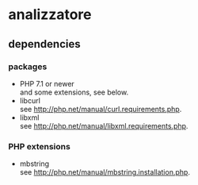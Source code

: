 analizzatore
===

dependencies
---
### packages
* PHP 7.1 or newer  
  and some extensions, see below.
* libcurl  
  see http://php.net/manual/curl.requirements.php.
* libxml  
  see http://php.net/manual/libxml.requirements.php.

### PHP extensions
* mbstring  
  see http://php.net/manual/mbstring.installation.php.
